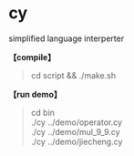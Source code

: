 # cy
simplified language interperter

**【compile】**  
> cd script && ./make.sh

**【run demo】**
> cd bin  
> ./cy ../demo/operator.cy  
> ./cy ../demo/mul_9_9.cy  
> ./cy ../demo/jiecheng.cy
